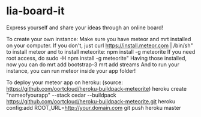 lia-board-it
============

Express yourself and share your ideas through an online board!

To create your own instance:
Make sure you have meteor and mrt installed on your computer.
If you don't, just 
	curl https://install.meteor.com | /bin/sh" to install meteor
and to install meteorite:
	 npm install -g meteorite
If you need root access, do 
	sudo -H npm install -g meteorite"
Having those installed, now you can do
	mrt add bootstrap-3
	mrt add streams
And to run your instance, you can run
	meteor
inside your app folder!

To deploy your meteor app on heroku: (source: https://github.com/oortcloud/heroku-buildpack-meteorite) 
	heroku create "nameofyourapp" --stack cedar --buildpack https://github.com/oortcloud/heroku-buildpack-meteorite.git
	heroku config:add ROOT_URL=http://your.domain.com
	git push heroku master
